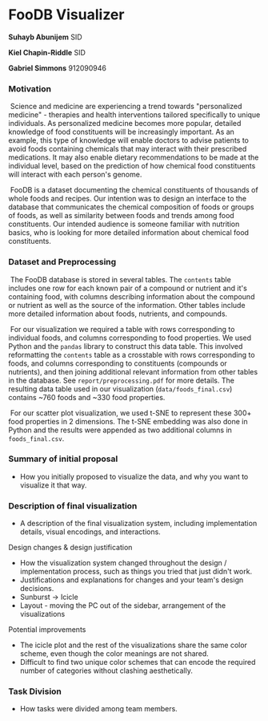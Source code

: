 # FooDB Visualizer

**Suhayb Abunijem** SID

**Kiel Chapin-Riddle** SID

**Gabriel Simmons** 912090946

### Motivation

​		Science and medicine are experiencing a trend towards "personalized medicine" - therapies and health interventions tailored specifically to unique individuals. As personalized medicine becomes more popular, detailed knowledge of food constituents will be increasingly important. As an example, this type of knowledge will enable doctors to advise patients to avoid foods containing chemicals that may interact with their prescribed medications. It may also enable dietary recommendations to be made at the individual level, based on the prediction of how chemical food constituents will interact with each person's genome. 

​	FooDB is a dataset documenting the chemical constituents of thousands of whole foods and recipes. Our intention was to design an interface to the database that communicates the chemical composition of foods or groups of foods, as well as similarity between foods and trends among food constituents. Our intended audience is someone familiar with nutrition basics, who is looking for more detailed information about chemical food constituents. 

### Dataset and Preprocessing

​	The FooDB database is stored in several tables. The `contents` table includes one row for each known pair of a compound or nutrient and it's containing food, with columns describing information about the compound or nutrient as well as the source of the information. Other tables include more detailed information about foods, nutrients, and compounds. 

​	For our visualization we required a table with rows corresponding to individual foods, and columns corresponding to food properties. We used Python and the `pandas` library to construct this data table. This involved reformatting the `contents` table as a crosstable with rows corresponding to foods, and columns corresponding to constituents (compounds or nutrients), and then joining additional relevant information from other tables in the database. See `report/preprocessing.pdf` for more details. The resulting data table used in our visualization (`data/foods_final.csv`) contains ~760 foods and ~330 food properties. 

​	For our scatter plot visualization, we used t-SNE to represent these 300+ food properties in 2 dimensions. The t-SNE embedding was also done in Python and the results were appended as two additional columns in `foods_final.csv`.

### Summary of initial proposal

- How you initially proposed to visualize the data, and why you want to visualize it that way.

### Description of final visualization

- A description of the final visualization system, including implementation details, visual encodings, and interactions.

Design changes & design justification

- How the visualization system changed throughout the design / implementation process, such as things you tried that just didn't work.
- Justifications and explanations for changes and your team's design decisions.
- Sunburst -> Icicle
- Layout - moving the PC out of the sidebar, arrangement of the visualizations

Potential improvements

- The icicle plot and the rest of the visualizations share the same color scheme, even though the color meanings are not shared. 
- Difficult to find two unique color schemes that can encode the required number of categories without clashing aesthetically.



### Task Division

- How tasks were divided among team members.
